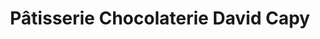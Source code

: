 ---
title: "Pâtisserie Chocolaterie David Capy"
url: /gradignan/patisserie-chocolaterie-david-capy/
shop: chocolat
---